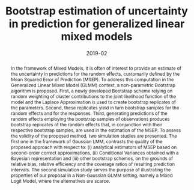 ---
abstract: "In the framework of Mixed Models, it is often of interest to provide an 
  estimate of the uncertainty in predictions for the random effects, customarily 
  defined by the Mean Squared Error of Prediction (MSEP). To address this 
  computation in the Generalized Linear Mixed Model (GLMM) context, a 
  non-parametric Bootstrap algorithm is proposed. 
  
  First, a newly developed Bootstrap scheme relying on random weighting of cluster 
  contributions to the joint likelihood function of the model and the Laplace 
  Approximation is used to create bootstrap replicates of the parameters. 
  
  Second, these replicates yield in turn bootstrap samples for the random effects 
  and for the responses. 
  
  Third, generating predictions of the random effects employing the 
  bootstrap samples of observations produces bootstrap replicates of the random 
  effects that, in conjunction with their respective bootstrap samples, are used in the 
  estimation of the MSEP. 
  
  To assess the validity of the proposed method, two simulation 
  studies are presented. The first one in the framework of Gaussian LMM, contrasts the 
  quality of the proposed approach with respect to: (i) analytical estimators of MSEP 
  based on second-order correct approximations, (ii) Conditional Variances obtained with 
  a Bayesian representation and (iii) other bootstrap schemes, on the grounds of 
  relative bias, relative efficiency and the coverage ratios of resulting prediction 
  intervals. The second simulation study serves the purpose of illustrating the 
  properties of our proposal in a Non-Gaussian GLMM setting, namely a Mixed Logit 
  Model, where the alternatives are scarce."
authors:
- admin
- Eva Cantoni
date: "2019-02"
links:
- icon: github
  icon_pack: fab
  name: code
  url: https://github.com/dfloresag/glmmBoot
featured: false
projects: []
publication: '*Computational Statistics & Data Analysis* (130)'
publication_short: ""
publication_types:
- "2"
publishDate: "2017-01-01T00:00:00Z"
summary: "A new way of computing the uncertainty in prediction of Random Effects with a novel Bootstrapping method."
tags:
- Bootstrap
- GLMM
- Prediction
- Random effects
- MSEP
- Laplace approximation
title: Bootstrap estimation of uncertainty in prediction for generalized linear mixed models
url_code: ""
url_dataset: ""
url_pdf: "https://www.sciencedirect.com/science/article/abs/pii/S0167947318301890?via%3Dihub"
url_poster: ""
url_project: ""
url_slides: ""
url_source: ""
url_video: ""
---